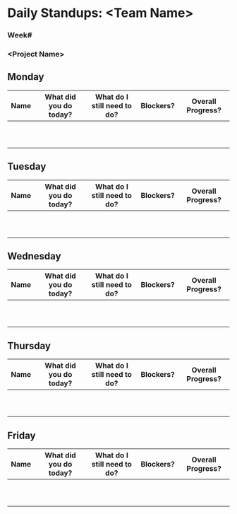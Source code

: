 # Daily Standups: \<Team Name\>
### Week\#
### \<Project Name\>


## Monday
| Name 	| What did you do today? 	| What do I still need to do? 	| Blockers? 	| Overall Progress? 	|
|------	|------------------------	|-----------------------	|-----------	|-------------------	|
|      	|                        	|                       	|           	|                   	|
|      	|                        	|                       	|           	|                   	|
|      	|                        	|                       	|           	|                   	|
|      	|                        	|                       	|           	|                   	|
|      	|                        	|                       	|           	|                   	|
|      	|                        	|                       	|           	|                   	|
|      	|                        	|                       	|           	|                   	|
|      	|                        	|                       	|           	|                   	|
|      	|                        	|                       	|           	|                   	|
|      	|                        	|                       	|           	|                   	|

## Tuesday
| Name 	| What did you do today? 	| What do I still need to do? 	| Blockers? 	| Overall Progress? 	|
|------	|------------------------	|-----------------------	|-----------	|-------------------	|
|      	|                        	|                       	|           	|                   	|
|      	|                        	|                       	|           	|                   	|
|      	|                        	|                       	|           	|                   	|
|      	|                        	|                       	|           	|                   	|
|      	|                        	|                       	|           	|                   	|
|      	|                        	|                       	|           	|                   	|
|      	|                        	|                       	|           	|                   	|
|      	|                        	|                       	|           	|                   	|
|      	|                        	|                       	|           	|                   	|
|      	|                        	|                       	|           	|                   	|

## Wednesday
| Name 	| What did you do today? 	| What do I still need to do? 	| Blockers? 	| Overall Progress? 	|
|------	|------------------------	|-----------------------	|-----------	|-------------------	|
|      	|                        	|                       	|           	|                   	|
|      	|                        	|                       	|           	|                   	|
|      	|                        	|                       	|           	|                   	|
|      	|                        	|                       	|           	|                   	|
|      	|                        	|                       	|           	|                   	|
|      	|                        	|                       	|           	|                   	|
|      	|                        	|                       	|           	|                   	|
|      	|                        	|                       	|           	|                   	|
|      	|                        	|                       	|           	|                   	|
|      	|                        	|                       	|           	|                   	|

## Thursday
| Name 	| What did you do today? 	| What do I still need to do? 	| Blockers? 	| Overall Progress? 	|
|------	|------------------------	|-----------------------	|-----------	|-------------------	|
|      	|                        	|                       	|           	|                   	|
|      	|                        	|                       	|           	|                   	|
|      	|                        	|                       	|           	|                   	|
|      	|                        	|                       	|           	|                   	|
|      	|                        	|                       	|           	|                   	|
|      	|                        	|                       	|           	|                   	|
|      	|                        	|                       	|           	|                   	|
|      	|                        	|                       	|           	|                   	|
|      	|                        	|                       	|           	|                   	|
|      	|                        	|                       	|           	|                   	|

## Friday
| Name 	| What did you do today? 	| What do I still need to do? 	| Blockers? 	| Overall Progress? 	|
|------	|------------------------	|-----------------------	|-----------	|-------------------	|
|      	|                        	|                       	|           	|                   	|
|      	|                        	|                       	|           	|                   	|
|      	|                        	|                       	|           	|                   	|
|      	|                        	|                       	|           	|                   	|
|      	|                        	|                       	|           	|                   	|
|      	|                        	|                       	|           	|                   	|
|      	|                        	|                       	|           	|                   	|
|      	|                        	|                       	|           	|                   	|
|      	|                        	|                       	|           	|                   	|
|      	|                        	|                       	|           	|                   	|
